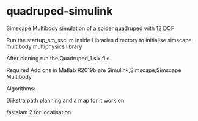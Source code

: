 # quadruped-simulink
Simscape Multibody simulation of a spider quadruped with 12 DOF

Run the startup_sm_ssci.m inside Libraries directory to initialise simscape multibody multiphysics library

After cloning run the Quadruped_1.slx file 

Required Add ons in Matlab R2019b are Simulink,Simscape,Simscape Multibody

Algorithms:

Dijkstra path planning and a map for it work on

fastslam 2 for localisation
